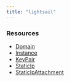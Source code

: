 ```yaml
---
title: "lightsail"
---
```


<!-- WARNING: this file was generated by Pulumi Docs Generator. -->
<!-- Do not edit by hand unless you're certain you know what you are doing! -->

<style>
  table td p { margin-top: 0; margin-bottom: 0; }
</style>

<h3>Resources</h3>
<ul class="api">
    <li><a href="domain"><span class="symbol resource"></span>Domain</a></li>
    <li><a href="instance"><span class="symbol resource"></span>Instance</a></li>
    <li><a href="keypair"><span class="symbol resource"></span>KeyPair</a></li>
    <li><a href="staticip"><span class="symbol resource"></span>StaticIp</a></li>
    <li><a href="staticipattachment"><span class="symbol resource"></span>StaticIpAttachment</a></li>
</ul>

